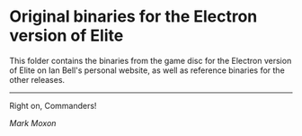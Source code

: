 # Original binaries for the Electron version of Elite

This folder contains the binaries from the game disc for the Electron version of Elite on Ian Bell's personal website, as well as reference binaries for the other releases.

---

Right on, Commanders!

_Mark Moxon_